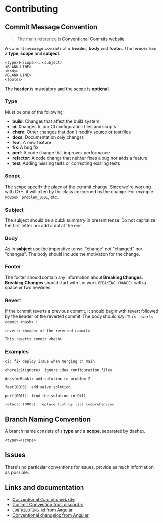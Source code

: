 # Contributing

## Commit Message Convention

> The main reference is [Conventional Commits website](https://www.conventionalcommits.org/en/v1.0.0/)

A commit message consists of a **header**, **body** and **footer**. The header
has a **type**, **scope** and **subject**:

```
<type>(<scope>): <subject>
<BLANK LINE>
<body>
<BLANK LINE>
<footer>
```

The **header** is mandatory and the scope is **optional**.

### Type

Must be one of the following:

* **build**: Changes that affect the build system
* **ci**: Changes to our CI configuration files and scripts
* **chore**: Other changes that don't modify source or test files
* **docs**: Documentation only changes
* **feat**: A new feature
* **fix**: A bug fix
* **perf**: A code change that improves performance
* **refactor**: A code change that neither fixes a bug nor adds a feature
* **test**: Adding missing tests or correcting existing tests

### Scope

The scope specify the place of the commit change. Since we're working with C++,
it will often by the class concerned by the change. For example `mdBook`
, `problem_0001`, etc.

### Subject

The subject should be a quick summary in present tense. Do not capitalize the
first letter nor add a dot at the end.

### Body

As in **subject** use the imperative tense: "change" not "changed" nor
"changes". The body should include the motivation for the change.

### Footer

The footer should contain any information about **Breaking Changes**.
**Breaking Changes** should start with the work `BREAKING CHANGE:` with a space
or two newlines.

### Revert

If the commit reverts a previous commit, it should begin with revert followed by
the header of the reverted commit. The body should say: `This reverts commit
<hash>.`:

```
revert: <header of the reverted commit>

This reverts commit <hash>.
```

### Examples

```
ci: fix deploy issue when merging on main

chore(gitignore): ignore idea configuration files

docs(mdBook): add solution to problem 2

feat(0003): add naive solution

perf(0001): find the solution in O(1)

refactor(0005): replace list by list comprehension
```

## Branch Naming Convention

A branch name consists of a **type** and a **scope**, separated by dashes.

```
<type>-<scope>
```

## Issues

There's no particular conventions for issues, provide as much information as
possible.

## Links and documentation

* [Conventional Commits website](https://www.conventionalcommits.org/en/v1.0.0/)
* [Commit Convention from discord.js](https://github.com/discordjs/discord.js-next/blob/master/.github/COMMIT_CONVENTION.md)
* [`CONTRIBUTING.md` from Angular](https://github.com/angular/angular/blob/master/CONTRIBUTING.md)
* [Conventional changelog from Angular](https://github.com/conventional-changelog/conventional-changelog/tree/master/packages/conventional-changelog-angular)